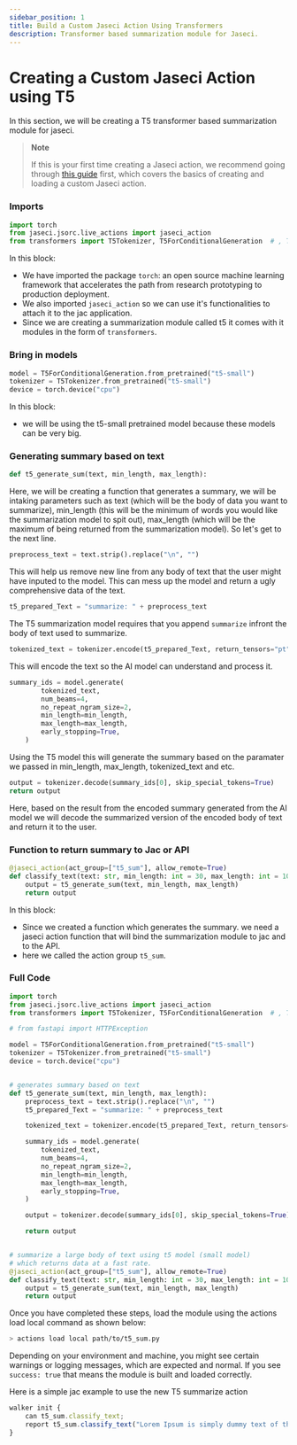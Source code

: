 ```yaml
---
sidebar_position: 1
title: Build a Custom Jaseci Action Using Transformers
description: Transformer based summarization module for Jaseci.
---
```


# Creating a Custom Jaseci Action using T5

In this section, we will be creating a T5 transformer based summarization module for jaseci.
> **Note**
>
> If this is your first time creating a Jaseci action, we recommend going through [this guide](custom_jaseci_module_codelab.md) first, which covers the basics of creating and loading a custom Jaseci action.

### Imports
```py
import torch
from jaseci.jsorc.live_actions import jaseci_action
from transformers import T5Tokenizer, T5ForConditionalGeneration  # , T5Config
```
In this block:
- We have imported the package `torch`: an open source machine learning framework that accelerates the path from research prototyping to production deployment.
- We also imported `jaseci_action` so we can use it's functionalities to attach it to the jac application.
- Since we are creating a summarization module called t5 it comes with it modules in the form of `transformers`.

### Bring in models
```py
model = T5ForConditionalGeneration.from_pretrained("t5-small")
tokenizer = T5Tokenizer.from_pretrained("t5-small")
device = torch.device("cpu")
```

In this block:
- we will be using the t5-small pretrained model because these models can be very big.

### Generating summary based on text

```py
def t5_generate_sum(text, min_length, max_length):
```
Here, we will be creating a function that generates a summary, we will be intaking parameters such as text (which will be the body of data you want to summarize), min_length (this will be the minimum of words you would like the summarization model to spit out), max_length (which will be the maximum of being returned from the summarization model). So let's get to the next line.

```py
preprocess_text = text.strip().replace("\n", "")
```
This will help us remove new line from any body of text that the user might have inputed to the model. This can mess up the model and return a ugly comprehensive data of the text.

```py
t5_prepared_Text = "summarize: " + preprocess_text
```
The T5 summarization model requires that you append `summarize` infront the body of text used to summarize.

```py
tokenized_text = tokenizer.encode(t5_prepared_Text, return_tensors="pt").to(device)
```
This will encode the text so the AI model can understand and process it.

```py
summary_ids = model.generate(
        tokenized_text,
        num_beams=4,
        no_repeat_ngram_size=2,
        min_length=min_length,
        max_length=max_length,
        early_stopping=True,
    )
```
Using the T5 model this will generate the summary based on the paramater we passed in min_length, max_length, tokenized_text and etc.

```py
output = tokenizer.decode(summary_ids[0], skip_special_tokens=True)
return output
```
Here, based on the result from the encoded summary generated from the AI model we will decode the summarized version of the encoded body of text and return it to the user.

### Function to return summary to Jac or API
```py
@jaseci_action(act_group=["t5_sum"], allow_remote=True)
def classify_text(text: str, min_length: int = 30, max_length: int = 100):
    output = t5_generate_sum(text, min_length, max_length)
    return output
```
In this block:
- Since we created a function which generates the summary. we need a jaseci action function that will bind the summarization module to jac and to the API.
- here we called the action group `t5_sum`.

### Full Code
```py
import torch
from jaseci.jsorc.live_actions import jaseci_action
from transformers import T5Tokenizer, T5ForConditionalGeneration  # , T5Config

# from fastapi import HTTPException

model = T5ForConditionalGeneration.from_pretrained("t5-small")
tokenizer = T5Tokenizer.from_pretrained("t5-small")
device = torch.device("cpu")


# generates summary based on text
def t5_generate_sum(text, min_length, max_length):
    preprocess_text = text.strip().replace("\n", "")
    t5_prepared_Text = "summarize: " + preprocess_text

    tokenized_text = tokenizer.encode(t5_prepared_Text, return_tensors="pt").to(device)

    summary_ids = model.generate(
        tokenized_text,
        num_beams=4,
        no_repeat_ngram_size=2,
        min_length=min_length,
        max_length=max_length,
        early_stopping=True,
    )

    output = tokenizer.decode(summary_ids[0], skip_special_tokens=True)

    return output


# summarize a large body of text using t5 model (small model)
# which returns data at a fast rate.
@jaseci_action(act_group=["t5_sum"], allow_remote=True)
def classify_text(text: str, min_length: int = 30, max_length: int = 100):
    output = t5_generate_sum(text, min_length, max_length)
    return output
```

Once you have completed these steps, load the module using the actions load local command as shown below:

```bash
> actions load local path/to/t5_sum.py
```
Depending on your environment and machine, you might see certain warnings or logging messages, which are expected and normal. If you see `success: true` that means the module is built and loaded correctly.

Here is a simple jac example to use the new T5 summarize action
```js
walker init {
    can t5_sum.classify_text;
    report t5_sum.classify_text("Lorem Ipsum is simply dummy text of the printing and typesetting industry. Lorem Ipsum has been the industry's standard dummy text ever since the 1500s, when an unknown printer took a galley of type and scrambled it to make a type specimen book.");
}
```